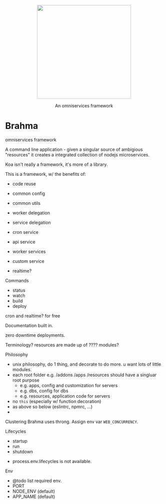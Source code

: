 <p align="center">
  <a href="http://gulpjs.com">
    <img height="300" width="300" src="https://thumbs.dreamstime.com/b/metatrons-cube-flower-life-vector-illustration-83115526.jpg">
  </a>
  <p align="center">An omniservices framework</p>
</p>

# Brahma

omniservices framework

A command line application - given a singular source of ambigious "resources" it creates a integrated collection of nodejs microservices.

Koa isn't really a framework, it's more of a library.

This is a framework, w/ the benefits of:
- code reuse
- common config
- common utils
- worker delegation
- service delegation

- cron service
- api service
- worker services
- custom service
- realtime?

Commands
- status
- watch
- build
- deploy

cron and realtime? for free

Documentation built in.

zero downtime deployments.

Terminology?
resources are made up of ???? modules?

Philosophy
- unix philosophy, do 1 thing, and decorate to do more. u want lots of little modules.
- each root folder e.g. /addons /apps /resources should have a singluar root purpose
  - e.g. apps, config and customization for servers
  - e.g. dbs, config for dbs
  - e.g. resources, application code for servers
- no `this` (especially w/ function decoration)
- as above so below (eslintrc, npmrc, ...)
-

Clustering
Brahma uses throng. Assign env var `WEB_CONCURRENCY`.

Lifecycles
- startup
- run
- shutdown
* process.env.lifecycles is not available.

Env
- @todo list required env.
- PORT
- NODE_ENV (default)
- APP_NAME (default)
